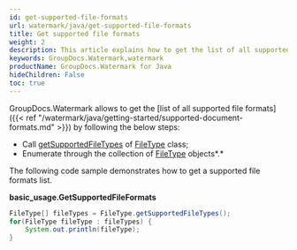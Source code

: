 ```yaml
---
id: get-supported-file-formats
url: watermark/java/get-supported-file-formats
title: Get supported file formats
weight: 2
description: This article explains how to get the list of all supported file formats.
keywords: GroupDocs.Watermark,watermark
productName: GroupDocs.Watermark for Java
hideChildren: False
toc: true
---
```

GroupDocs.Watermark allows to get the [list of all supported file formats]({{< ref "/watermark/java/getting-started/supported-document-formats.md" >}}) by following the below steps:

*   Call [getSupportedFileTypes](https://reference.groupdocs.com/watermark/java/com.groupdocs.watermark.common/FileType#getSupportedFileTypes()) of [FileType](https://reference.groupdocs.com/watermark/java/com.groupdocs.watermark.common/FileType) class;
*   Enumerate through the collection of [FileType](https://reference.groupdocs.com/watermark/java/com.groupdocs.watermark.common/FileType) objects*.*

The following code sample demonstrates how to get a supported file formats list.

**basic\_usage.GetSupportedFileFormats**

```java
FileType[] fileTypes = FileType.getSupportedFileTypes();
for(FileType fileType : fileTypes) {                    
    System.out.println(fileType);                       
}                                                       
```
